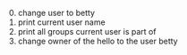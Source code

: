 0. change user to betty
1. print current user name
2. print all groups current user is part of
3. change owner of the hello to the user betty
